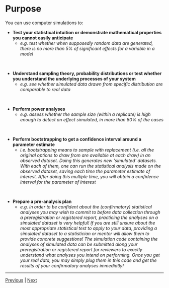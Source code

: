 # Purpose

You can use computer simulations to: 

* **Test your statistical intuition or demonstrate mathematical properties you cannot easily anticipate**  
  * *e.g. test whether when supposedly random data are generated, there is no more than 5% of significant effects for a variable in a model*  
<br/>

* **Understand sampling theory, probability distributions or test whether you understand the underlying processes of your system**  
  * *e.g. see whether simulated data drawn from specific distribution are comparable to real data*  
<br/>

* **Perform power analyses**
  * *e.g. assess whether the sample size (within a replicate) is high enough to detect an effect simulated, in more than 80% of the cases*  
<br/>

* **Perform bootstrapping to get a confidence interval around a parameter estimate** 
  * *i.e. bootstrapping means to sample with replacement (i.e. all the original options to draw from are available at each draw) in an observed dataset. Doing this generates new 'simulated' datasets. With each of them, one can run the statistical analysis made on the observed dataset, saving each time the parameter estimate of interest. After doing this multiple time, you will obtain a confidence interval for the parameter of interest*   
<br/>

* **Prepare a pre-analysis plan** 
  * *e.g. in order to be confident about the (confirmatory) statistical analyses you may wish to commit to before data collection through a preregistration or registered report, practicing the analyses on a simulated dataset is very helpful! If you are still unsure about the most appropriate statistical test to apply to your data, providing a simulated dataset to a statistician or mentor will allow them to provide concrete suggestions! The simulation code containing the analyses of simulated data can be submitted along your preregistration or registered report for reviewers to exactly understand what analyses you intend on performing. Once you get your real data, you may simply plug them in this code and get the results of your confirmatory analyses immediatly!*   

 
 ***

[Previous](./definition.md) | [Next](./basic-principles.md)  
